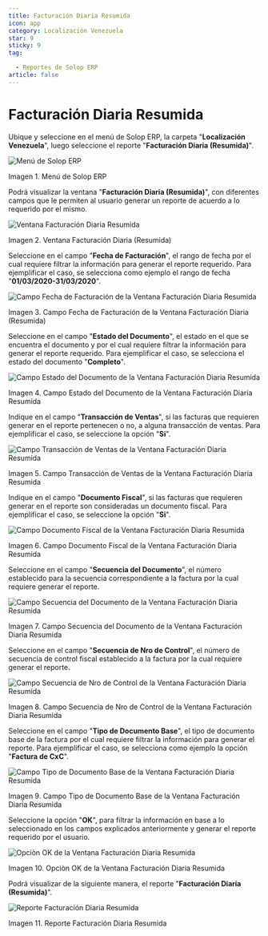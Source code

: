 ```yaml
---
title: Facturación Diaria Resumida
icon: app
category: Localización Venezuela
star: 9
sticky: 9
tag:

  - Reportes de Solop ERP
article: false
---
```


**Facturación Diaria Resumida**
===============================

Ubique y seleccione en el menú de Solop ERP, la carpeta "**Localización Venezuela**", luego seleccione el reporte "**Facturación Diaria (Resumida)**".

![Menú de Solop ERP](/assets/img/docs/lve/report/resources/summary-daily-billing-menu.png)

Imagen 1. Menú de Solop ERP

Podrá visualizar la ventana "**Facturación Diaria (Resumida)**", con diferentes campos que le permiten al usuario generar un reporte de acuerdo a lo requerido por el mismo.

![Ventana Facturación Diaria Resumida](/assets/img/docs/lve/report/resources/summary-daily-billing-window.png)

Imagen 2. Ventana Facturación Diaria (Resumida)

Seleccione en el campo "**Fecha de Facturación**", el rango de fecha por el cual requiere filtrar la información para generar el reporte requerido. Para ejemplificar el caso, se selecciona como ejemplo el rango de fecha "**01/03/2020-31/03/2020**".

![Campo Fecha de Facturación de la Ventana Facturación Diaria Resumida](/assets/img/docs/lve/report/resources/billing-date-field-in-the-summarized-daily-billing-window.png)

Imagen 3. Campo Fecha de Facturación de la Ventana Facturación Diaria (Resumida)

Seleccione en el campo "**Estado del Documento**", el estado en el que se encuentra el documento y por el cual requiere filtrar la información para generar el reporte requerido. Para ejemplificar el caso, se selecciona el estado del documento "**Completo**".

![Campo Estado del Documento de la Ventana Facturación Diaria Resumida](/assets/img/docs/lve/report/resources/document-status-field-in-the-summarized-daily-billing-window.png)

Imagen 4. Campo Estado del Documento de la Ventana Facturación Diaria Resumida

Indique en el campo "**Transacción de Ventas**", si las facturas que requieren generar en el reporte pertenecen o no, a alguna transacción de ventas. Para ejemplificar el caso, se seleccione la opción "**Si**".

![Campo Transacción de Ventas de la Ventana Facturación Diaria Resumida](/assets/img/docs/lve/report/resources/sales-transaction-field-of-the-summarized-daily-billing-window.png)

Imagen 5. Campo Transacción de Ventas de la Ventana Facturación Diaria Resumida

Indique en el campo "**Documento Fiscal**", si las facturas que requieren generar en el reporte son consideradas un documento fiscal. Para ejemplificar el caso, se seleccione la opción "**Si**".

![Campo Documento Fiscal de la Ventana Facturación Diaria Resumida](/assets/img/docs/lve/report/resources/tax-document-field-of-the-summarized-daily-billing-window.png)

Imagen 6. Campo Documento Fiscal de la Ventana Facturación Diaria Resumida

Seleccione en el campo "**Secuencia del Documento**", el número establecido para la secuencia correspondiente a la factura por la cual requiere generar el reporte.

![Campo Secuencia del Documento de la Ventana Facturación Diaria Resumida](/assets/img/docs/lve/report/resources/document-sequence-field-of-the-summarized-daily-billing-window.png)

Imagen 7. Campo Secuencia del Documento de la Ventana Facturación Diaria Resumida

Seleccione en el campo "**Secuencia de Nro de Control**", el número de secuencia de control fiscal establecido a la factura por la cual requiere generar el reporte.

![Campo Secuencia de Nro de Control de la Ventana Facturación Diaria Resumida](/assets/img/docs/lve/report/resources/control-number-sequence-field-of-the-summarized-daily-billing-window.png)

Imagen 8. Campo Secuencia de Nro de Control de la Ventana Facturación Diaria Resumida

Seleccione en el campo "**Tipo de Documento Base**", el tipo de documento base de la factura por el cual requiere filtrar la información para generar el reporte. Para ejemplificar el caso, se selecciona como ejemplo la opción "**Factura de CxC**".

![Campo Tipo de Documento Base de la Ventana Facturación Diaria Resumida](/assets/img/docs/lve/report/resources/base-document-type-field-of-the-summarized-daily-billing-window.png)

Imagen 9. Campo Tipo de Documento Base de la Ventana Facturación Diaria Resumida

Seleccione la opción "**OK**", para filtrar la información en base a lo seleccionado en los campos explicados anteriormente y generar el reporte requerido por el usuario.

![Opciòn OK de la Ventana Facturación Diaria Resumida](/assets/img/docs/lve/report/resources/ok-option-in-the-summary-daily-billing-window.png)

Imagen 10. Opciòn OK de la Ventana Facturación Diaria Resumida

Podrá visualizar de la siguiente manera, el reporte "**Facturación Diaria (Resumida)**".

![Reporte Facturación Diaria Resumida](/assets/img/docs/lve/report/resources/summary-daily-billing-report.png)

Imagen 11. Reporte Facturación Diaria Resumida
